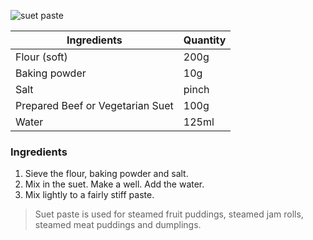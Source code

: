 ![suet paste](resource:assets/images/basicPastryProducts/suet_paste.png)

|Ingredients|Quantity|
|-----------|--------|
|Flour (soft)|200g|
|Baking powder|10g|
|Salt|pinch|
|Prepared Beef or Vegetarian Suet|100g|
|Water|125ml|


### **Ingredients**
1. Sieve the flour, baking powder and salt.
2. Mix in the suet. Make a well. Add the water.
3. Mix lightly to a fairly stiff paste.


>Suet paste is used for steamed fruit puddings, steamed jam rolls, steamed meat puddings and dumplings.


